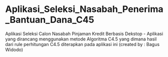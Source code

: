 # Aplikasi_Seleksi_Nasabah_Penerima_Bantuan_Dana_C45
Aplikasi Seleksi Calon Nasabah Pinjaman Kredit Berbasis Dekstop - Aplikasi yang dirancang menggunakan metode Algoritma C4.5 yang dimana hasil dari rule perhitungan C4.5 diterapkan pada aplikasi ini (created by : Bagus Widodo)
